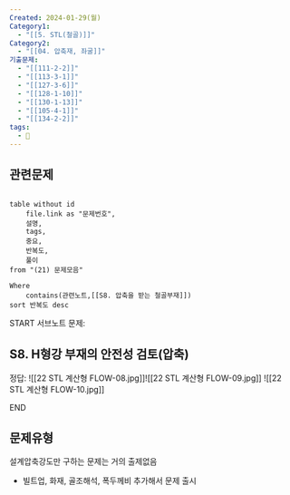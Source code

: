 ```yaml
---
Created: 2024-01-29(월)
Category1:
  - "[[5. STL(철골)]]"
Category2:
  - "[[04. 압축재, 좌굴]]"
기출문제:
  - "[[111-2-2]]"
  - "[[113-3-1]]"
  - "[[127-3-6]]"
  - "[[128-1-10]]"
  - "[[130-1-13]]"
  - "[[105-4-1]]"
  - "[[134-2-2]]"
tags:
  - 🧮
---
```

## 관련문제
```dataview

table without id
	file.link as "문제번호",
	설명,
	tags,
	중요,
	반복도,
	풀이
from "(21) 문제모음"

Where
	contains(관련노트,[[S8. 압축을 받는 철골부재]])
sort 반복도 desc

```

START
서브노트
문제:  
## S8. H형강 부재의 안전성 검토(압축) 

정답: 
![[22 STL 계산형 FLOW-08.jpg]]![[22 STL 계산형 FLOW-09.jpg]]
![[22 STL 계산형 FLOW-10.jpg]]
<!--ID: 1704617828188-->
END



## 문제유형
설계압축강도만 구하는 문제는 거의 출제없음
+ 빌트업, 화재, 골조해석, 폭두께비 추가해서 문제 출시